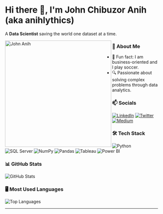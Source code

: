 # Hi there 👋, I'm John Chibuzor Anih (aka anihlythics)

A **Data Scientist** saving the world one dataset at a time.

<img src="https://github.com/anihlythics.png" alt="John Anih" align="left" width="350"/>

### 🌟 About Me
- 🎤 Fun fact: I am business-oriented and I play soccer.
- 🔍 Passionate about solving complex problems through data analytics.

### 📫 Socials
[![LinkedIn](https://img.shields.io/badge/-LinkedIn-blue)](https://linkedin.com/in/www.linkedin.com/in/john-anih-cj001)
[![Twitter](https://img.shields.io/badge/-Twitter-blue)](https://twitter.com/@Anihlytics)
[![Medium](https://img.shields.io/badge/-Medium-black)](https://medium.com/@anihlythics)

### 🛠 Tech Stack
![Python](https://img.shields.io/badge/-Python-blue?logo=python)
![SQL Server](https://img.shields.io/badge/-Microsoft%20SQL%20Server-red?logo=microsoftsqlserver)
![NumPy](https://img.shields.io/badge/-NumPy-blue?logo=numpy)
![Pandas](https://img.shields.io/badge/-Pandas-purple?logo=pandas)
![Tableau](https://img.shields.io/badge/-Tableau-orange?logo=tableau)
![Power BI](https://img.shields.io/badge/-Power%20BI-yellow?logo=powerbi)

### 📊 GitHub Stats
![GitHub Stats](https://github-readme-stats.vercel.app/api?username=anihlythics&show_icons=true&theme=tokyonight&hide=issues)



### 🖥 Most Used Languages

![Top Languages](https://github-readme-stats.vercel.app/api/top-langs/?username=anihlythics&layout=compact&cache_seconds=1800&theme=merko)




---

